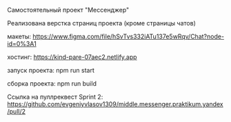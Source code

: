 Самостоятельный проект "Мессенджер"

Реализована верстка страниц проекта (кроме страницы чатов)

макеты: https://www.figma.com/file/hSvTvs332iATu137e5wRqv/Chat?node-id=0%3A1

хостинг: https://kind-pare-07aec2.netlify.app

запуск проекта:
npm run start

сборка проекта:
npm run build

Ссылка на пуллреквест Sprint 2: https://github.com/evgeniyvlasov1309/middle.messenger.praktikum.yandex/pull/2
